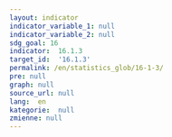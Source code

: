 ```yaml
---
layout: indicator
indicator_variable_1: null
indicator_variable_2: null
sdg_goal: 16
indicator:  16.1.3
target_id:  '16.1.3'
permalink: /en/statistics_glob/16-1-3/
pre: null
graph: null
source_url: null
lang:  en
kategorie:  null
zmienne: null
---
```

